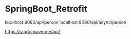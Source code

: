 # SpringBoot_Retrofit

localhost:8080/api/person 
localhost:8080/api/async/person

https://randomuser.me/api/